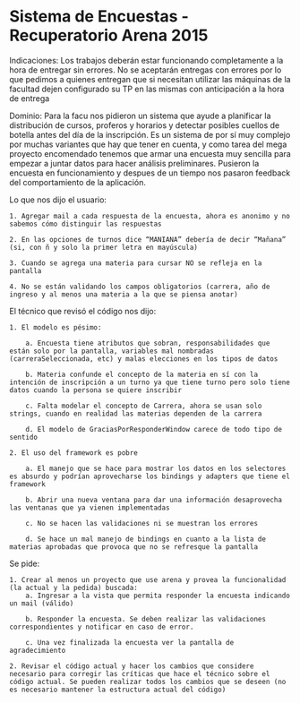 # Sistema de Encuestas - Recuperatorio Arena 2015

Indicaciones:
Los trabajos deberán estar funcionando completamente a la hora de entregar sin errores. No se aceptarán entregas con errores por lo que pedimos a quienes entregan que si necesitan
utilizar las máquinas de la facultad dejen configurado su TP en las mismas con anticipación a la hora de entrega

Dominio:
Para la facu nos pidieron un sistema que ayude a planificar la distribución de cursos, proferos y horarios y detectar posibles cuellos de botella antes del día de la inscripción.
Es un sistema de por sí muy complejo por muchas variantes que hay que tener en cuenta, y como tarea del mega proyecto encomendado tenemos que armar una encuesta muy sencilla para 
empezar a juntar datos para hacer análisis preliminares.
Pusieron la encuesta en funcionamiento y despues de un tiempo nos pasaron feedback del comportamiento de la aplicación.


Lo que nos dijo el usuario:

	1. Agregar mail a cada respuesta de la encuesta, ahora es anonimo y no sabemos cómo distinguir las respuestas

	2. En las opciones de turnos dice “MANIANA” debería de decir “Mañana” (si, con ñ y solo la primer letra en mayúscula)

	3. Cuando se agrega una materia para cursar NO se refleja en la pantalla

	4. No se están validando los campos obligatorios (carrera, año de ingreso y al menos una materia a la que se piensa anotar)

El técnico que revisó el código nos dijo:

	1. El modelo es pésimo:

		a. Encuesta tiene atributos que sobran, responsabilidades que están solo por la pantalla, variables mal nombradas (carreraSeleccionada, etc) y malas elecciones en los tipos de datos
		
		b. Materia confunde el concepto de la materia en sí con la intención de inscripción a un turno ya que tiene turno pero solo tiene datos cuando la persona se quiere inscribir

		c. Falta modelar el concepto de Carrera, ahora se usan solo strings, cuando en realidad las materias dependen de la carrera

		d. El modelo de GraciasPorResponderWindow carece de todo tipo de sentido

	2. El uso del framework es pobre

		a. El manejo que se hace para mostrar los datos en los selectores es absurdo y podrían aprovecharse los bindings y adapters que tiene el framework

		b. Abrir una nueva ventana para dar una información desaprovecha las ventanas que ya vienen implementadas

		c. No se hacen las validaciones ni se muestran los errores

		d. Se hace un mal manejo de bindings en cuanto a la lista de materias aprobadas que provoca que no se refresque la pantalla

Se pide:

	1. Crear al menos un proyecto que use arena y provea la funcionalidad (la actual y la pedida) buscada:
		a. Ingresar a la vista que permita responder la encuesta indicando un mail (válido)

		b. Responder la encuesta. Se deben realizar las validaciones correspondientes y notificar en caso de error.
		
		c. Una vez finalizada la encuesta ver la pantalla de agradecimiento

	2. Revisar el código actual y hacer los cambios que considere necesario para corregir las críticas que hace el técnico sobre el código actual. Se pueden realizar todos ​los cambios que se deseen (no es necesario mantener la estructura actual del código)
